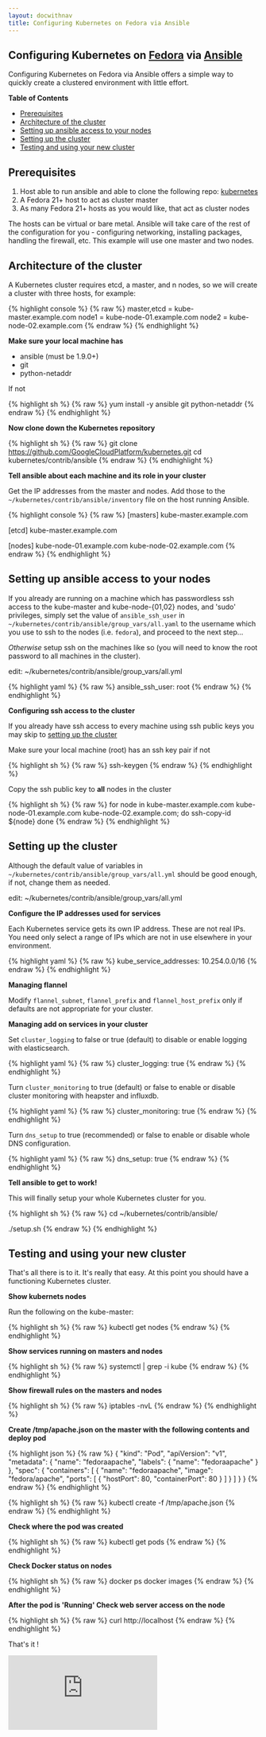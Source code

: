 ```yaml
---
layout: docwithnav
title: Configuring Kubernetes on Fedora via Ansible
---
```

<!-- BEGIN MUNGE: UNVERSIONED_WARNING -->


<!-- END MUNGE: UNVERSIONED_WARNING -->
Configuring Kubernetes on [Fedora](http://fedoraproject.org) via [Ansible](http://www.ansible.com/home)
-------------------------------------------------------------------------------------------------------

Configuring Kubernetes on Fedora via Ansible offers a simple way to quickly create a clustered environment with little effort.

**Table of Contents**

- [Prerequisites](#prerequisites)
- [Architecture of the cluster](#architecture-of-the-cluster)
- [Setting up ansible access to your nodes](#setting-up-ansible-access-to-your-nodes)
- [Setting up the cluster](#setting-up-the-cluster)
- [Testing and using your new cluster](#testing-and-using-your-new-cluster)

## Prerequisites

1. Host able to run ansible and able to clone the following repo: [kubernetes](https://github.com/GoogleCloudPlatform/kubernetes.git)
2. A Fedora 21+ host to act as cluster master
3. As many Fedora 21+ hosts as you would like, that act as cluster nodes

The hosts can be virtual or bare metal. Ansible will take care of the rest of the configuration for you - configuring networking, installing packages, handling the firewall, etc. This example will use one master and two nodes.

## Architecture of the cluster

A Kubernetes cluster requires etcd, a master, and n nodes, so we will create a cluster with three hosts, for example:

{% highlight console %}
{% raw %}
    master,etcd = kube-master.example.com
    node1 = kube-node-01.example.com
    node2 = kube-node-02.example.com
{% endraw %}
{% endhighlight %}

**Make sure your local machine has**

 - ansible (must be 1.9.0+)
 - git
 - python-netaddr

If not

{% highlight sh %}
{% raw %}
yum install -y ansible git python-netaddr
{% endraw %}
{% endhighlight %}

**Now clone down the Kubernetes repository**

{% highlight sh %}
{% raw %}
git clone https://github.com/GoogleCloudPlatform/kubernetes.git
cd kubernetes/contrib/ansible
{% endraw %}
{% endhighlight %}

**Tell ansible about each machine and its role in your cluster**

Get the IP addresses from the master and nodes.  Add those to the `~/kubernetes/contrib/ansible/inventory` file on the host running Ansible.

{% highlight console %}
{% raw %}
[masters]
kube-master.example.com

[etcd]
kube-master.example.com

[nodes]
kube-node-01.example.com
kube-node-02.example.com
{% endraw %}
{% endhighlight %}

## Setting up ansible access to your nodes

If you already are running on a machine which has passwordless ssh access to the kube-master and kube-node-{01,02} nodes, and 'sudo' privileges, simply set the value of `ansible_ssh_user` in `~/kubernetes/contrib/ansible/group_vars/all.yaml` to the username which you use to ssh to the nodes (i.e. `fedora`), and proceed to the next step...

*Otherwise* setup ssh on the machines like so (you will need to know the root password to all machines in the cluster).

edit: ~/kubernetes/contrib/ansible/group_vars/all.yml

{% highlight yaml %}
{% raw %}
ansible_ssh_user: root
{% endraw %}
{% endhighlight %}

**Configuring ssh access to the cluster**

If you already have ssh access to every machine using ssh public keys you may skip to [setting up the cluster](#setting-up-the-cluster)

Make sure your local machine (root) has an ssh key pair if not

{% highlight sh %}
{% raw %}
ssh-keygen
{% endraw %}
{% endhighlight %}

Copy the ssh public key to **all** nodes in the cluster

{% highlight sh %}
{% raw %}
for node in kube-master.example.com kube-node-01.example.com kube-node-02.example.com; do
  ssh-copy-id ${node}
done
{% endraw %}
{% endhighlight %}

## Setting up the cluster

Although the default value of variables in `~/kubernetes/contrib/ansible/group_vars/all.yml` should be good enough, if not, change them as needed.

edit: ~/kubernetes/contrib/ansible/group_vars/all.yml

**Configure the IP addresses used for services**

Each Kubernetes service gets its own IP address.  These are not real IPs.  You need only select a range of IPs which are not in use elsewhere in your environment.

{% highlight yaml %}
{% raw %}
kube_service_addresses: 10.254.0.0/16
{% endraw %}
{% endhighlight %}

**Managing flannel**

Modify `flannel_subnet`, `flannel_prefix` and `flannel_host_prefix` only if defaults are not appropriate for your cluster.


**Managing add on services in your cluster**

Set `cluster_logging` to false or true (default) to disable or enable logging with elasticsearch.

{% highlight yaml %}
{% raw %}
cluster_logging: true
{% endraw %}
{% endhighlight %}

Turn `cluster_monitoring` to true (default) or false to enable or disable cluster monitoring with heapster and influxdb.

{% highlight yaml %}
{% raw %}
cluster_monitoring: true
{% endraw %}
{% endhighlight %}

Turn `dns_setup` to true (recommended) or false to enable or disable whole DNS configuration.

{% highlight yaml %}
{% raw %}
dns_setup: true
{% endraw %}
{% endhighlight %}

**Tell ansible to get to work!**

This will finally setup your whole Kubernetes cluster for you.

{% highlight sh %}
{% raw %}
cd ~/kubernetes/contrib/ansible/

./setup.sh
{% endraw %}
{% endhighlight %}

## Testing and using your new cluster

That's all there is to it.  It's really that easy.  At this point you should have a functioning Kubernetes cluster.

**Show kubernets nodes**

Run the following on the kube-master:

{% highlight sh %}
{% raw %}
kubectl get nodes
{% endraw %}
{% endhighlight %}

**Show services running on masters and nodes**

{% highlight sh %}
{% raw %}
systemctl | grep -i kube
{% endraw %}
{% endhighlight %}

**Show firewall rules on the masters and nodes**

{% highlight sh %}
{% raw %}
iptables -nvL
{% endraw %}
{% endhighlight %}

**Create /tmp/apache.json on the master with the following contents and deploy pod**

{% highlight json %}
{% raw %}
{
  "kind": "Pod",
  "apiVersion": "v1",
  "metadata": {
    "name": "fedoraapache",
    "labels": {
      "name": "fedoraapache"
    }
  },
  "spec": {
    "containers": [
      {
        "name": "fedoraapache",
        "image": "fedora/apache",
        "ports": [
          {
            "hostPort": 80,
            "containerPort": 80
          }
        ]
      }
    ]
  }
}
{% endraw %}
{% endhighlight %}

{% highlight sh %}
{% raw %}
kubectl create -f /tmp/apache.json
{% endraw %}
{% endhighlight %}

**Check where the pod was created**

{% highlight sh %}
{% raw %}
kubectl get pods
{% endraw %}
{% endhighlight %}

**Check Docker status on nodes**

{% highlight sh %}
{% raw %}
docker ps
docker images
{% endraw %}
{% endhighlight %}

**After the pod is 'Running' Check web server access on the node**

{% highlight sh %}
{% raw %}
curl http://localhost
{% endraw %}
{% endhighlight %}

That's it !


<!-- BEGIN MUNGE: IS_VERSIONED -->
<!-- TAG IS_VERSIONED -->
<!-- END MUNGE: IS_VERSIONED -->


<!-- BEGIN MUNGE: GENERATED_ANALYTICS -->
[![Analytics](https://kubernetes-site.appspot.com/UA-36037335-10/GitHub/docs/getting-started-guides/fedora/fedora_ansible_config.md?pixel)]()
<!-- END MUNGE: GENERATED_ANALYTICS -->

